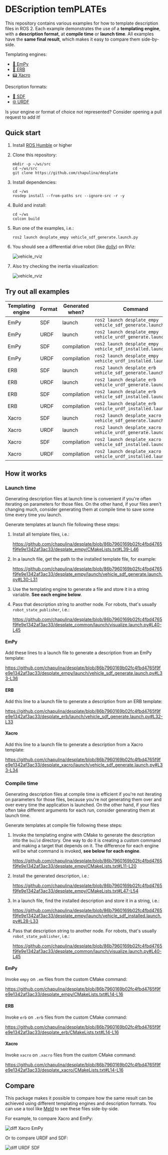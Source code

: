 # DEScription temPLATEs

This repository contains various examples for how to template
description files in ROS 2. Each example demonstrates the
use of a **templating engine**, with a **description format**,
at **compile time** or **launch time**. All examples have the **same
final result**, which makes it easy to compare them side-by-side.

Templating engines:

* [🐍 EmPy](https://pypi.org/project/empy/)
* [💎 ERB](https://docs.ruby-lang.org/en/2.3.0/ERB.html)
* [📟 Xacro](http://wiki.ros.org/xacro)

Description formats:

* [🌱 SDF](http://sdformat.org/)
* [🌐 URDF](https://wiki.ros.org/urdf)

Is your engine or format of choice not represented? Consider opening a
pull request to add it!

## Quick start

1. Install [ROS Humble](https://docs.ros.org/en/humble/Installation.html) or higher

1. Clone this repository:

    ```
    mkdir -p ~/ws/src
    cd ~/ws/src
    git clone https://github.com/chapulina/desplate
    ```

1. Install dependencies:

    ```
    cd ~/ws
    rosdep install --from-paths src --ignore-src -r -y
    ```

1. Build and install:

    ```
    cd ~/ws
    colcon build
    ```

1. Run one of the examples, i.e.:

    ```
    ros2 launch desplate_empy vehicle_sdf_generate.launch.py
    ```

1. You should see a differential drive robot (like
   [dolly](https://github.com/chapulina/dolly)) on RViz:

    ![vehicle_rviz](images/vehicle_rviz.png)

1. Also try checking the inertia visualization:

    ![vehicle_rviz](images/vehicle_rviz_inertia.png)

## Try out all examples

Templating engine | Format | Generated when? | Command
------------------|--------|-----------------|--------
EmPy | SDF | launch | `ros2 launch desplate_empy vehicle_sdf_generate.launch.py`
EmPy | URDF | launch | `ros2 launch desplate_empy vehicle_urdf_generate.launch.py`
EmPy | SDF | compilation | `ros2 launch desplate_empy vehicle_sdf_installed.launch.py`
EmPy | URDF | compilation | `ros2 launch desplate_empy vehicle_urdf_installed.launch.py`
ERB | SDF | launch | `ros2 launch desplate_erb vehicle_sdf_generate.launch.py`
ERB | URDF | launch | `ros2 launch desplate_erb vehicle_urdf_generate.launch.py`
ERB | SDF | compilation | `ros2 launch desplate_erb vehicle_sdf_installed.launch.py`
ERB | URDF | compilation | `ros2 launch desplate_erb vehicle_urdf_installed.launch.py`
Xacro | SDF | launch | `ros2 launch desplate_xacro vehicle_sdf_generate.launch.py`
Xacro | URDF | launch | `ros2 launch desplate_xacro vehicle_urdf_generate.launch.py`
Xacro | SDF | compilation | `ros2 launch desplate_xacro vehicle_sdf_installed.launch.py`
Xacro | URDF | compilation | `ros2 launch desplate_xacro vehicle_urdf_installed.launch.py`

## How it works

### Launch time

Generating description files at launch time is convenient if you're often
iterating on parameters for those files. On the other hand, if your files
aren't changing much, consider generating them at compile time to save some
time every time you launch.

Generate templates at launch file following these steps:

1. Install all template files, i.e.:

    https://github.com/chapulina/desplate/blob/86b7960169b02fc4fbd4765f9fe9e1342af3ac33/desplate_empy/CMakeLists.txt#L39-L46

1. In a launch file, get the path to the installed template file, for example:

    https://github.com/chapulina/desplate/blob/86b7960169b02fc4fbd4765f9fe9e1342af3ac33/desplate_empy/launch/vehicle_sdf_generate.launch.py#L30-L31

1. Use the templating engine to generate a file and store it in a string variable.
   **See each engine below**.

1. Pass that description string to another node. For robots, that's usually
   `robot_state_publisher`, i.e.:

    https://github.com/chapulina/desplate/blob/86b7960169b02fc4fbd4765f9fe9e1342af3ac33/desplate_common/launch/visualize.launch.py#L40-L45

#### EmPy

Add these lines to a launch file to generate a description from an
EmPy template:

https://github.com/chapulina/desplate/blob/86b7960169b02fc4fbd4765f9fe9e1342af3ac33/desplate_empy/launch/vehicle_sdf_generate.launch.py#L33-L36

#### ERB

Add this line to a launch file to generate a description from an
ERB template:

https://github.com/chapulina/desplate/blob/86b7960169b02fc4fbd4765f9fe9e1342af3ac33/desplate_erb/launch/vehicle_sdf_generate.launch.py#L32-L33

#### Xacro

Add this line to a launch file to generate a description from a
Xacro template:

https://github.com/chapulina/desplate/blob/86b7960169b02fc4fbd4765f9fe9e1342af3ac33/desplate_xacro/launch/vehicle_sdf_generate.launch.py#L33-L34

### Compile time

Generating description files at compile time is efficient if you're not
iterating on parameters for those files, because you're not generating them over
and over every time the application is launched. On the other hand, if your files
often take different arguments for each run, consider generating them at
launch time.

Generate templates at compile file following these steps:

1. Invoke the templating engine with CMake to generate the description into the
   `build` directory. One way to do it is creating a custom command and making
   a target that depends on it. The difference for each engine will be what
   command is invoked, **see below for each engine**.

    https://github.com/chapulina/desplate/blob/86b7960169b02fc4fbd4765f9fe9e1342af3ac33/desplate_empy/CMakeLists.txt#L11-L20

1. Install the generated description, i.e.:

    https://github.com/chapulina/desplate/blob/86b7960169b02fc4fbd4765f9fe9e1342af3ac33/desplate_empy/CMakeLists.txt#L47-L54

1. In a launch file, find the installed description and store it in a string, i.e.:

    https://github.com/chapulina/desplate/blob/86b7960169b02fc4fbd4765f9fe9e1342af3ac33/desplate_empy/launch/vehicle_sdf_installed.launch.py#L28-L33

1. Pass that description string to another node. For robots, that's usually
   `robot_state_publisher`, i.e.:

    https://github.com/chapulina/desplate/blob/86b7960169b02fc4fbd4765f9fe9e1342af3ac33/desplate_common/launch/visualize.launch.py#L40-L45

#### EmPy

Invoke `empy` on `.em` files from the custom CMake command:

https://github.com/chapulina/desplate/blob/86b7960169b02fc4fbd4765f9fe9e1342af3ac33/desplate_empy/CMakeLists.txt#L14-L16

#### ERB

Invoke `erb` on `.erb` files from the custom CMake command:

https://github.com/chapulina/desplate/blob/86b7960169b02fc4fbd4765f9fe9e1342af3ac33/desplate_erb/CMakeLists.txt#L14-L16

#### Xacro

Invoke `xacro` on `.xacro` files from the custom CMake command:

https://github.com/chapulina/desplate/blob/86b7960169b02fc4fbd4765f9fe9e1342af3ac33/desplate_xacro/CMakeLists.txt#L14-L16

## Compare

This package makes it possible to compare how the same result can be achieved
using different templating engines and description formats. You can use a tool
like [Meld](https://meldmerge.org/) to see these files side-by-side.

For example, to compare Xacro and EmPy:

![diff Xacro EmPy](images/diff_xacro_empy.png)

Or to compare URDF and SDF:

![diff URDF SDF](images/diff_urdf_sdf.png)


